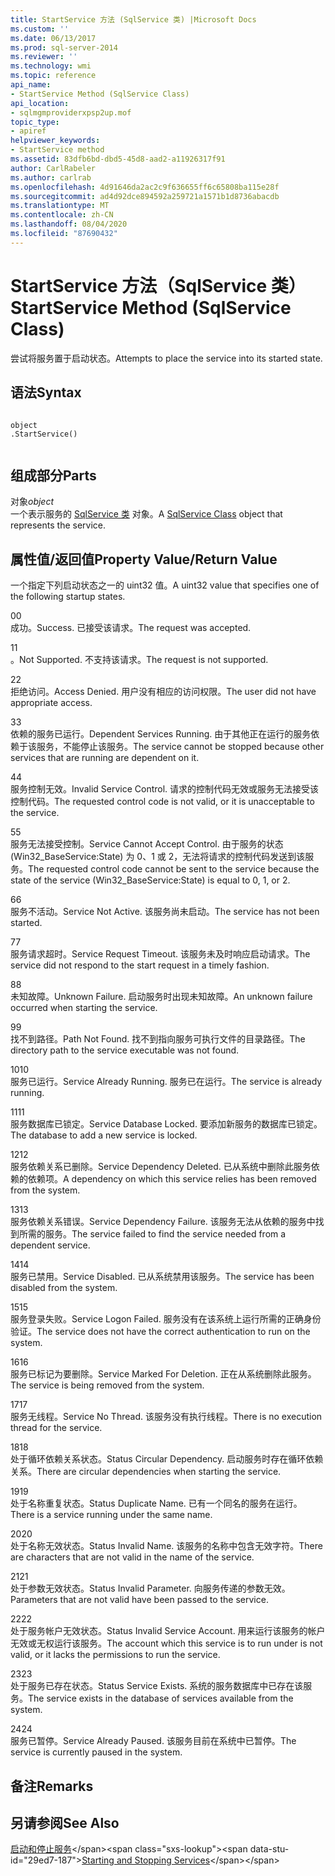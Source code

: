 ```yaml
---
title: StartService 方法 (SqlService 类) |Microsoft Docs
ms.custom: ''
ms.date: 06/13/2017
ms.prod: sql-server-2014
ms.reviewer: ''
ms.technology: wmi
ms.topic: reference
api_name:
- StartService Method (SqlService Class)
api_location:
- sqlmgmproviderxpsp2up.mof
topic_type:
- apiref
helpviewer_keywords:
- StartService method
ms.assetid: 83dfb6bd-dbd5-45d8-aad2-a11926317f91
author: CarlRabeler
ms.author: carlrab
ms.openlocfilehash: 4d91646da2ac2c9f636655ff6c65808ba115e28f
ms.sourcegitcommit: ad4d92dce894592a259721a1571b1d8736abacdb
ms.translationtype: MT
ms.contentlocale: zh-CN
ms.lasthandoff: 08/04/2020
ms.locfileid: "87690432"
---
```

# <a name="startservice-method-sqlservice-class"></a><span data-ttu-id="29ed7-102">StartService 方法（SqlService 类）</span><span class="sxs-lookup"><span data-stu-id="29ed7-102">StartService Method (SqlService Class)</span></span>
  <span data-ttu-id="29ed7-103">尝试将服务置于启动状态。</span><span class="sxs-lookup"><span data-stu-id="29ed7-103">Attempts to place the service into its started state.</span></span>  
  
## <a name="syntax"></a><span data-ttu-id="29ed7-104">语法</span><span class="sxs-lookup"><span data-stu-id="29ed7-104">Syntax</span></span>  
  
```  
  
object  
.StartService()  
  
```  
  
## <a name="parts"></a><span data-ttu-id="29ed7-105">组成部分</span><span class="sxs-lookup"><span data-stu-id="29ed7-105">Parts</span></span>  
 <span data-ttu-id="29ed7-106">对象</span><span class="sxs-lookup"><span data-stu-id="29ed7-106">*object*</span></span>  
 <span data-ttu-id="29ed7-107">一个表示服务的 [SqlService 类](sqlservice-class.md) 对象。</span><span class="sxs-lookup"><span data-stu-id="29ed7-107">A [SqlService Class](sqlservice-class.md) object that represents the service.</span></span>  
  
## <a name="property-valuereturn-value"></a><span data-ttu-id="29ed7-108">属性值/返回值</span><span class="sxs-lookup"><span data-stu-id="29ed7-108">Property Value/Return Value</span></span>  
 <span data-ttu-id="29ed7-109">一个指定下列启动状态之一的 uint32 值。</span><span class="sxs-lookup"><span data-stu-id="29ed7-109">A uint32 value that specifies one of the following startup states.</span></span>  
  
 <span data-ttu-id="29ed7-110">0</span><span class="sxs-lookup"><span data-stu-id="29ed7-110">0</span></span>  
 <span data-ttu-id="29ed7-111">成功。</span><span class="sxs-lookup"><span data-stu-id="29ed7-111">Success.</span></span> <span data-ttu-id="29ed7-112">已接受该请求。</span><span class="sxs-lookup"><span data-stu-id="29ed7-112">The request was accepted.</span></span>  
  
 <span data-ttu-id="29ed7-113">1</span><span class="sxs-lookup"><span data-stu-id="29ed7-113">1</span></span>  
 <span data-ttu-id="29ed7-114">。</span><span class="sxs-lookup"><span data-stu-id="29ed7-114">Not Supported.</span></span> <span data-ttu-id="29ed7-115">不支持该请求。</span><span class="sxs-lookup"><span data-stu-id="29ed7-115">The request is not supported.</span></span>  
  
 <span data-ttu-id="29ed7-116">2</span><span class="sxs-lookup"><span data-stu-id="29ed7-116">2</span></span>  
 <span data-ttu-id="29ed7-117">拒绝访问。</span><span class="sxs-lookup"><span data-stu-id="29ed7-117">Access Denied.</span></span> <span data-ttu-id="29ed7-118">用户没有相应的访问权限。</span><span class="sxs-lookup"><span data-stu-id="29ed7-118">The user did not have appropriate access.</span></span>  
  
 <span data-ttu-id="29ed7-119">3</span><span class="sxs-lookup"><span data-stu-id="29ed7-119">3</span></span>  
 <span data-ttu-id="29ed7-120">依赖的服务已运行。</span><span class="sxs-lookup"><span data-stu-id="29ed7-120">Dependent Services Running.</span></span> <span data-ttu-id="29ed7-121">由于其他正在运行的服务依赖于该服务，不能停止该服务。</span><span class="sxs-lookup"><span data-stu-id="29ed7-121">The service cannot be stopped because other services that are running are dependent on it.</span></span>  
  
 <span data-ttu-id="29ed7-122">4</span><span class="sxs-lookup"><span data-stu-id="29ed7-122">4</span></span>  
 <span data-ttu-id="29ed7-123">服务控制无效。</span><span class="sxs-lookup"><span data-stu-id="29ed7-123">Invalid Service Control.</span></span> <span data-ttu-id="29ed7-124">请求的控制代码无效或服务无法接受该控制代码。</span><span class="sxs-lookup"><span data-stu-id="29ed7-124">The requested control code is not valid, or it is unacceptable to the service.</span></span>  
  
 <span data-ttu-id="29ed7-125">5</span><span class="sxs-lookup"><span data-stu-id="29ed7-125">5</span></span>  
 <span data-ttu-id="29ed7-126">服务无法接受控制。</span><span class="sxs-lookup"><span data-stu-id="29ed7-126">Service Cannot Accept Control.</span></span> <span data-ttu-id="29ed7-127">由于服务的状态 (Win32_BaseService:State) 为 0、1 或 2，无法将请求的控制代码发送到该服务。</span><span class="sxs-lookup"><span data-stu-id="29ed7-127">The requested control code cannot be sent to the service because the state of the service (Win32_BaseService:State) is equal to 0, 1, or 2.</span></span>  
  
 <span data-ttu-id="29ed7-128">6</span><span class="sxs-lookup"><span data-stu-id="29ed7-128">6</span></span>  
 <span data-ttu-id="29ed7-129">服务不活动。</span><span class="sxs-lookup"><span data-stu-id="29ed7-129">Service Not Active.</span></span> <span data-ttu-id="29ed7-130">该服务尚未启动。</span><span class="sxs-lookup"><span data-stu-id="29ed7-130">The service has not been started.</span></span>  
  
 <span data-ttu-id="29ed7-131">7</span><span class="sxs-lookup"><span data-stu-id="29ed7-131">7</span></span>  
 <span data-ttu-id="29ed7-132">服务请求超时。</span><span class="sxs-lookup"><span data-stu-id="29ed7-132">Service Request Timeout.</span></span> <span data-ttu-id="29ed7-133">该服务未及时响应启动请求。</span><span class="sxs-lookup"><span data-stu-id="29ed7-133">The service did not respond to the start request in a timely fashion.</span></span>  
  
 <span data-ttu-id="29ed7-134">8</span><span class="sxs-lookup"><span data-stu-id="29ed7-134">8</span></span>  
 <span data-ttu-id="29ed7-135">未知故障。</span><span class="sxs-lookup"><span data-stu-id="29ed7-135">Unknown Failure.</span></span> <span data-ttu-id="29ed7-136">启动服务时出现未知故障。</span><span class="sxs-lookup"><span data-stu-id="29ed7-136">An unknown failure occurred when starting the service.</span></span>  
  
 <span data-ttu-id="29ed7-137">9</span><span class="sxs-lookup"><span data-stu-id="29ed7-137">9</span></span>  
 <span data-ttu-id="29ed7-138">找不到路径。</span><span class="sxs-lookup"><span data-stu-id="29ed7-138">Path Not Found.</span></span> <span data-ttu-id="29ed7-139">找不到指向服务可执行文件的目录路径。</span><span class="sxs-lookup"><span data-stu-id="29ed7-139">The directory path to the service executable was not found.</span></span>  
  
 <span data-ttu-id="29ed7-140">10</span><span class="sxs-lookup"><span data-stu-id="29ed7-140">10</span></span>  
 <span data-ttu-id="29ed7-141">服务已运行。</span><span class="sxs-lookup"><span data-stu-id="29ed7-141">Service Already Running.</span></span> <span data-ttu-id="29ed7-142">服务已在运行。</span><span class="sxs-lookup"><span data-stu-id="29ed7-142">The service is already running.</span></span>  
  
 <span data-ttu-id="29ed7-143">11</span><span class="sxs-lookup"><span data-stu-id="29ed7-143">11</span></span>  
 <span data-ttu-id="29ed7-144">服务数据库已锁定。</span><span class="sxs-lookup"><span data-stu-id="29ed7-144">Service Database Locked.</span></span> <span data-ttu-id="29ed7-145">要添加新服务的数据库已锁定。</span><span class="sxs-lookup"><span data-stu-id="29ed7-145">The database to add a new service is locked.</span></span>  
  
 <span data-ttu-id="29ed7-146">12</span><span class="sxs-lookup"><span data-stu-id="29ed7-146">12</span></span>  
 <span data-ttu-id="29ed7-147">服务依赖关系已删除。</span><span class="sxs-lookup"><span data-stu-id="29ed7-147">Service Dependency Deleted.</span></span> <span data-ttu-id="29ed7-148">已从系统中删除此服务依赖的依赖项。</span><span class="sxs-lookup"><span data-stu-id="29ed7-148">A dependency on which this service relies has been removed from the system.</span></span>  
  
 <span data-ttu-id="29ed7-149">13</span><span class="sxs-lookup"><span data-stu-id="29ed7-149">13</span></span>  
 <span data-ttu-id="29ed7-150">服务依赖关系错误。</span><span class="sxs-lookup"><span data-stu-id="29ed7-150">Service Dependency Failure.</span></span> <span data-ttu-id="29ed7-151">该服务无法从依赖的服务中找到所需的服务。</span><span class="sxs-lookup"><span data-stu-id="29ed7-151">The service failed to find the service needed from a dependent service.</span></span>  
  
 <span data-ttu-id="29ed7-152">14</span><span class="sxs-lookup"><span data-stu-id="29ed7-152">14</span></span>  
 <span data-ttu-id="29ed7-153">服务已禁用。</span><span class="sxs-lookup"><span data-stu-id="29ed7-153">Service Disabled.</span></span> <span data-ttu-id="29ed7-154">已从系统禁用该服务。</span><span class="sxs-lookup"><span data-stu-id="29ed7-154">The service has been disabled from the system.</span></span>  
  
 <span data-ttu-id="29ed7-155">15</span><span class="sxs-lookup"><span data-stu-id="29ed7-155">15</span></span>  
 <span data-ttu-id="29ed7-156">服务登录失败。</span><span class="sxs-lookup"><span data-stu-id="29ed7-156">Service Logon Failed.</span></span> <span data-ttu-id="29ed7-157">服务没有在该系统上运行所需的正确身份验证。</span><span class="sxs-lookup"><span data-stu-id="29ed7-157">The service does not have the correct authentication to run on the system.</span></span>  
  
 <span data-ttu-id="29ed7-158">16</span><span class="sxs-lookup"><span data-stu-id="29ed7-158">16</span></span>  
 <span data-ttu-id="29ed7-159">服务已标记为要删除。</span><span class="sxs-lookup"><span data-stu-id="29ed7-159">Service Marked For Deletion.</span></span> <span data-ttu-id="29ed7-160">正在从系统删除此服务。</span><span class="sxs-lookup"><span data-stu-id="29ed7-160">The service is being removed from the system.</span></span>  
  
 <span data-ttu-id="29ed7-161">17</span><span class="sxs-lookup"><span data-stu-id="29ed7-161">17</span></span>  
 <span data-ttu-id="29ed7-162">服务无线程。</span><span class="sxs-lookup"><span data-stu-id="29ed7-162">Service No Thread.</span></span> <span data-ttu-id="29ed7-163">该服务没有执行线程。</span><span class="sxs-lookup"><span data-stu-id="29ed7-163">There is no execution thread for the service.</span></span>  
  
 <span data-ttu-id="29ed7-164">18</span><span class="sxs-lookup"><span data-stu-id="29ed7-164">18</span></span>  
 <span data-ttu-id="29ed7-165">处于循环依赖关系状态。</span><span class="sxs-lookup"><span data-stu-id="29ed7-165">Status Circular Dependency.</span></span> <span data-ttu-id="29ed7-166">启动服务时存在循环依赖关系。</span><span class="sxs-lookup"><span data-stu-id="29ed7-166">There are circular dependencies when starting the service.</span></span>  
  
 <span data-ttu-id="29ed7-167">19</span><span class="sxs-lookup"><span data-stu-id="29ed7-167">19</span></span>  
 <span data-ttu-id="29ed7-168">处于名称重复状态。</span><span class="sxs-lookup"><span data-stu-id="29ed7-168">Status Duplicate Name.</span></span> <span data-ttu-id="29ed7-169">已有一个同名的服务在运行。</span><span class="sxs-lookup"><span data-stu-id="29ed7-169">There is a service running under the same name.</span></span>  
  
 <span data-ttu-id="29ed7-170">20</span><span class="sxs-lookup"><span data-stu-id="29ed7-170">20</span></span>  
 <span data-ttu-id="29ed7-171">处于名称无效状态。</span><span class="sxs-lookup"><span data-stu-id="29ed7-171">Status Invalid Name.</span></span> <span data-ttu-id="29ed7-172">该服务的名称中包含无效字符。</span><span class="sxs-lookup"><span data-stu-id="29ed7-172">There are characters that are not valid in the name of the service.</span></span>  
  
 <span data-ttu-id="29ed7-173">21</span><span class="sxs-lookup"><span data-stu-id="29ed7-173">21</span></span>  
 <span data-ttu-id="29ed7-174">处于参数无效状态。</span><span class="sxs-lookup"><span data-stu-id="29ed7-174">Status Invalid Parameter.</span></span> <span data-ttu-id="29ed7-175">向服务传递的参数无效。</span><span class="sxs-lookup"><span data-stu-id="29ed7-175">Parameters that are not valid have been passed to the service.</span></span>  
  
 <span data-ttu-id="29ed7-176">22</span><span class="sxs-lookup"><span data-stu-id="29ed7-176">22</span></span>  
 <span data-ttu-id="29ed7-177">处于服务帐户无效状态。</span><span class="sxs-lookup"><span data-stu-id="29ed7-177">Status Invalid Service Account.</span></span> <span data-ttu-id="29ed7-178">用来运行该服务的帐户无效或无权运行该服务。</span><span class="sxs-lookup"><span data-stu-id="29ed7-178">The account which this service is to run under is not valid, or it lacks the permissions to run the service.</span></span>  
  
 <span data-ttu-id="29ed7-179">23</span><span class="sxs-lookup"><span data-stu-id="29ed7-179">23</span></span>  
 <span data-ttu-id="29ed7-180">处于服务已存在状态。</span><span class="sxs-lookup"><span data-stu-id="29ed7-180">Status Service Exists.</span></span> <span data-ttu-id="29ed7-181">系统的服务数据库中已存在该服务。</span><span class="sxs-lookup"><span data-stu-id="29ed7-181">The service exists in the database of services available from the system.</span></span>  
  
 <span data-ttu-id="29ed7-182">24</span><span class="sxs-lookup"><span data-stu-id="29ed7-182">24</span></span>  
 <span data-ttu-id="29ed7-183">服务已暂停。</span><span class="sxs-lookup"><span data-stu-id="29ed7-183">Service Already Paused.</span></span> <span data-ttu-id="29ed7-184">该服务目前在系统中已暂停。</span><span class="sxs-lookup"><span data-stu-id="29ed7-184">The service is currently paused in the system.</span></span>  
  
## <a name="remarks"></a><span data-ttu-id="29ed7-185">备注</span><span class="sxs-lookup"><span data-stu-id="29ed7-185">Remarks</span></span>  
  
## <a name="see-also"></a><span data-ttu-id="29ed7-186">另请参阅</span><span class="sxs-lookup"><span data-stu-id="29ed7-186">See Also</span></span>  
 <span data-ttu-id="29ed7-187">[启动和停止服务](https://technet.microsoft.com/library/ms174886\(v=sql.105\).aspx)</span><span class="sxs-lookup"><span data-stu-id="29ed7-187">[Starting and Stopping Services](https://technet.microsoft.com/library/ms174886\(v=sql.105\).aspx)</span></span>  
  
  

